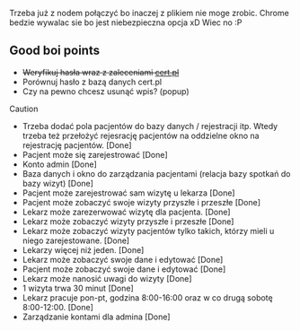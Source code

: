 Trzeba już z nodem połączyć bo inaczej z plikiem nie moge zrobic.
Chrome bedzie wywalac sie bo jest niebezpieczna opcja xD
Wiec no :P

## Good boi points
- <s>Weryfikuj hasła wraz z zaleceniami [cert.pl](https://cert.pl/posts/2022/01/rekomendacje-techniczne-systemow-uwierzytelniania/)</s>
- Porównuj hasło z bazą danych cert.pl
- Czy na pewno chcesz usunąć wpis? (popup)

>[!CAUTION]
>- Trzeba dodać pola pacjentów do bazy danych / rejestracji itp. Wtedy trzeba też przełożyć rejesrację pacjentów na oddzielne okno na rejestrację pacjentów. [Done]
>- Pacjent może się zarejestrować [Done]
>- Konto admin [Done]
>- Baza danych i okno do zarządzania pacjentami (relacja bazy spotkań do bazy wizyt) [Done]
>- Pacjent może zarejestrować sam wizytę u lekarza [Done]
>- Pacjent może zobaczyć swoje wizyty przyszłe i przeszłe [Done]
>- Lekarz może zarezerwować wizytę dla pacjenta. [Done]
>- Lekarz może zobaczyć wizyty przyszłe i przeszłe [Done]
>- Lekarz może zobaczyć wizyty pacjentów tylko takich, którzy mieli u niego zarejestowane. [Done]
>- Lekarzy więcej niż jeden. [Done]
>- Lekarz może zobaczyć swoje dane i edytować [Done]
>- Pacjent może zobaczyć swoje dane i edytować [Done]
>- Lekarz może nanosić uwagi do wizyty [Done]
>- 1 wizyta trwa 30 minut [Done]
>- Lekarz pracuje pon-pt, godzina 8:00-16:00 oraz w co drugą sobotę 8:00-12:00. [Done]
>- Zarządzanie kontami dla admina [Done]